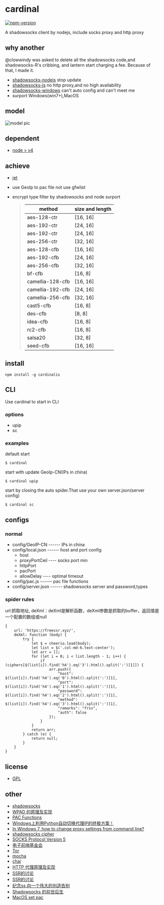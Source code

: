 # cardinal
[![npm-version](https://img.shields.io/npm/v/cardinalis.svg?style=flat-square)](https://www.npmjs.com/package/cardinalis)

A shadowsocks client by nodejs, include socks proxy and http proxy

## why another 
@clowwindy was asked to delete all the shadowsocks code,and shadowsocks-R's cribbing, and lantern start charging a fee. Because of that, I made it. 
* [shadowsocks-nodejs](https://github.com/shadowsocks/shadowsocks-nodejs) stop update
* [shadowsocks-js](https://github.com/oyyd/shadowsocks-js) no http proxy,and no high availability
* [shadowsocks-windows](https://github.com/shadowsocks/shadowsocks-windows) can't auto config and can't meet me
* surport Windows(win7+),MacOS

## model
![model pic](https://raw.githubusercontent.com/shangxinbo/cardinal/master/model.png)

## dependent
* [node > v4](https://nodejs.org/en/)

## achieve
* [jet](https://github.com/m31271n/jet)
* use GeoIp to pac file not use gfwlist
* encrypt type filter by shadowsocks and node surport 

    >|method | size and length|
    >|-------|----------------|
    >|aes-128-ctr | [16, 16]  |
    >|aes-192-ctr | [24, 16]  |
    >|aes-192-ctr | [24, 16]  |
    >|aes-256-ctr | [32, 16]  |
    >|aes-128-cfb | [16, 16]  |
    >|aes-192-cfb | [24, 16]  |
    >|aes-256-cfb | [32, 16]  |
    >|bf-cfb      | [16, 8]   |
    >|camellia-128-cfb | [16, 16]|
    >|camellia-192-cfb | [24, 16]|
    >|camellia-256-cfb | [32, 16]|
    >|cast5-cfb   | [16, 8]   |
    >|des-cfb     | [8, 8]    |
    >|idea-cfb    | [16, 8]   |
    >|rc2-cfb     | [16, 8]   |
    >|salsa20     | [32, 8]   |
    >|seed-cfb    | [16, 16]  |
    

## install  
```
npm install -g cardinalis
```
## CLI
Use cardinal to start in CLI
### options
* upip
* sc

### examples
default start
```
$ cardinal
``` 
start with update GeoIp-CN(IPs in china)
``` 
$ cardinal upip
```
start by closing the auto spider.That use your own server.json(server config) 
```
$ cardinal sc
```
## configs
### normal
* config/GeoIP-CN    ------   IPs in china 
* config/local.json  ------   host and port config
  * host
  * proxyPortCeil  ----   socks port min
  * httpPort
  * pacPort
  * allowDelay     ----   optimal timeout
* config/pac.js      ------   pac file functions
* config/server.json ------   shadowsocks server and password,types

### spider rules
url:抓取地址,
deXml：deXml是解析函数，deXml参数是抓取的buffer，返回值是一个配置的数组或null
```
{
    url: 'https://freessr.xyz/',
    deXml: function (body) {
        try {
            let $ = cheerio.load(body);
            let list = $('.col-md-6.text-center');
            let arr = [];
            for (let i = 0; i < list.length - 1; i++) {
                if (ciphers[$(list[i]).find('h4').eq('3').html().split(':')[1]]) {
                    arr.push({
                        "host": $(list[i]).find('h4').eq('0').html().split(':')[1],
                        "port": $(list[i]).find('h4').eq('1').html().split(':')[1],
                        "password": $(list[i]).find('h4').eq('2').html().split(':')[1],
                        "method": $(list[i]).find('h4').eq('3').html().split(':')[1],
                        "remarks": "frss",
                        "auth": false
                    });
                }
            }
            return arr;
        } catch (e) {
            return null;
        }
    }
}
```

## license
* [GPL](LICENSE)

## other
* [shadowsocks](https://github.com/shadowsocks)
* [WPAD 的原理及实现](https://www.ibm.com/developerworks/cn/linux/1309_quwei_wpad/)
* [PAC Functions](http://findproxyforurl.com/pac-functions/)
* [Windows上利用Python自动切换代理IP的终极方案！](https://segmentfault.com/a/1190000004315166)
* [In Windows 7, how to change proxy settings from command line?](https://superuser.com/questions/419696/in-windows-7-how-to-change-proxy-settings-from-command-line)
* [shadowsocks cipher](http://shadowsocks.org/en/spec/cipher.html)
* [SOCKS Protocol Version 5](https://www.ietf.org/rfc/rfc1928.txt)
* [电子前哨基金会](https://www.eff.org/)
* [Tor](https://www.torproject.org/index.html)
* [mocha](https://github.com/mochajs/mocha)
* [chai](https://github.com/chaijs/chai)
* [HTTP 代理原理及实现](https://imququ.com/post/web-proxy.html)
* [SSR的讨论](https://github.com/shadowsocks/shadowsocks-windows/issues/293)
* [SSR的讨论](https://github.com/breakwa11/shadowsocks-rss/issues/28)
* [纪念ss,向一个伟大的创造告别](https://www.starduster.me/2015/08/21/say-goodbye-to-ss/)
* [Shadowsocks 的前世后生](http://chinadigitaltimes.net/chinese/2016/08/gfw-blog%EF%BD%9Cshadowsocks-%E7%9A%84%E5%89%8D%E4%B8%96%E5%90%8E%E7%94%9F/)
* [MacOS set pac](https://support.apple.com/kb/PH18553?locale=zh_CN)
